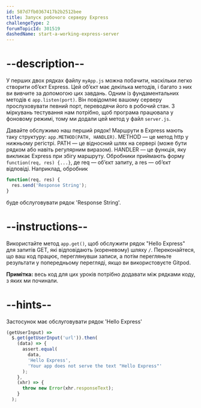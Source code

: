 ```yaml
---
id: 587d7fb0367417b2b2512bee
title: Запуск робочого серверу Express
challengeType: 2
forumTopicId: 301519
dashedName: start-a-working-express-server
---
```


# --description--

У перших двох рядках файлу `myApp.js` можна побачити, наскільки легко створити об’єкт Express. Цей об’єкт має декілька методів, і багато з них ви вивчите за допомогою цих завдань. Одним із фундаментальних методів є `app.listen(port)`. Він повідомляє вашому серверу прослуховувати певний порт, переводячи його в робочий стан. З міркувань тестування нам потрібно, щоб програма працювала у фоновому режимі, тому ми додали цей метод у файл `server.js`.

Давайте обслужимо наш перший рядок! Маршрути в Express мають таку структуру: `app.METHOD(PATH, HANDLER)`. METHOD — це метод http у нижньому регістрі. PATH — це відносний шлях на сервері (може бути рядком або навіть регулярним виразом). HANDLER — це функція, яку викликає Express при збігу маршруту. Обробники приймають форму `function(req, res) {...}`, де req — об’єкт запиту, а res — об’єкт відповіді. Наприклад, обробник

```js
function(req, res) {
  res.send('Response String');
}
```

буде обслуговувати рядок 'Response String'.

# --instructions--

Використайте метод `app.get()`, щоб обслужити рядок "Hello Express" для запитів GET, які відповідають (кореневому) шляху `/`. Переконайтеся, що ваш код працює, переглянувши записи, а потім перегляньте результати у попередньому перегляді, якщо ви використовуєте Gitpod.

**Примітка:** весь код для цих уроків потрібно додавати між рядками коду, з яких ми починали.

# --hints--

Застосунок має обслуговувати рядок 'Hello Express'

```js
(getUserInput) =>
  $.get(getUserInput('url')).then(
    (data) => {
      assert.equal(
        data,
        'Hello Express',
        'Your app does not serve the text "Hello Express"'
      );
    },
    (xhr) => {
      throw new Error(xhr.responseText);
    }
  );
```

